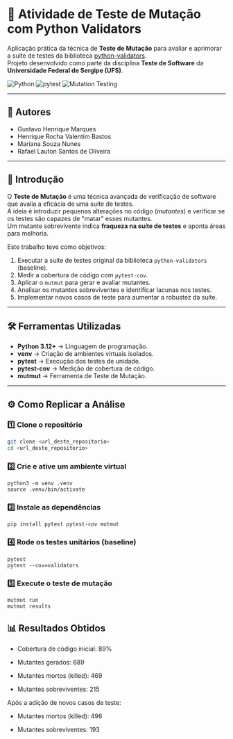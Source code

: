 # 🧪 Atividade de Teste de Mutação com Python Validators
Aplicação prática da técnica de **Teste de Mutação** para avaliar e aprimorar a suíte de testes da biblioteca [python-validators](https://github.com/kvesteri/validators).  
Projeto desenvolvido como parte da disciplina **Teste de Software** da **Universidade Federal de Sergipe (UFS)**.

![Python](https://img.shields.io/badge/Python-3.12+-blue)
![pytest](https://img.shields.io/badge/Tests-pytest-green)
![Mutation Testing](https://img.shields.io/badge/Mutation%20Testing-mutmut-orange)

---

## 👥 Autores
- Gustavo Henrique Marques  
- Henrique Rocha Valentim Bastos  
- Mariana Souza Nunes  
- Rafael Lauton Santos de Oliveira  

---

## 📖 Introdução
O **Teste de Mutação** é uma técnica avançada de verificação de software que avalia a eficácia de uma suíte de testes.  
A ideia é introduzir pequenas alterações no código (*mutantes*) e verificar se os testes são capazes de "matar" esses mutantes.  
Um mutante sobrevivente indica **fraqueza na suíte de testes** e aponta áreas para melhoria.

Este trabalho teve como objetivos:
1. Executar a suíte de testes original da biblioteca `python-validators` (baseline).  
2. Medir a cobertura de código com `pytest-cov`.  
3. Aplicar o `mutmut` para gerar e avaliar mutantes.  
4. Analisar os mutantes sobreviventes e identificar lacunas nos testes.  
5. Implementar novos casos de teste para aumentar a robustez da suíte.  

---

## 🛠️ Ferramentas Utilizadas
- **Python 3.12+** → Linguagem de programação.  
- **venv** → Criação de ambientes virtuais isolados.  
- **pytest** → Execução dos testes de unidade.  
- **pytest-cov** → Medição de cobertura de código.  
- **mutmut** → Ferramenta de Teste de Mutação.  

---

## ⚙️ Como Replicar a Análise

### 1️⃣ Clone o repositório
```bash
git clone <url_deste_repositorio>
cd <url_deste_repositorio>
```
### 2️⃣ Crie e ative um ambiente virtual
```
python3 -m venv .venv
source .venv/bin/activate
```
### 3️⃣ Instale as dependências
```
pip install pytest pytest-cov mutmut
```
### 4️⃣ Rode os testes unitários (baseline)
 ```
 pytest
 pytest --cov=validators 
   ```

### 5️⃣ Execute o teste de mutação

```
mutmut run
mutmut results
```
## 📊 Resultados Obtidos

- Cobertura de código inicial: 89%

- Mutantes gerados: 689

- Mutantes mortos (killed): 469

- Mutantes sobreviventes: 215

Após a adição de novos casos de teste:

- Mutantes mortos (killed): 496

- Mutantes sobreviventes: 193